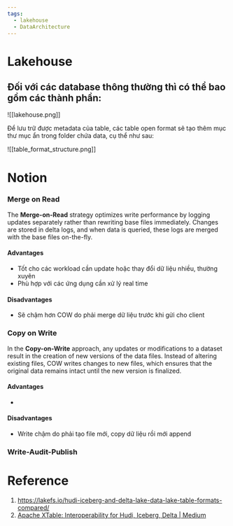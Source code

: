 ```yaml
---
tags:
  - lakehouse
  - DataArchitecture
---
```


# Lakehouse

Đối với các database thông thường thì có thể bao gồm các thành phần:
- 


![[lakehouse.png]]

Để lưu trữ được metadata của table, các table open format sẽ tạo thêm mục thư mục ẩn trong folder chứa data, cụ thể như sau:

![[table_format_structure.png]]



# Notion

### Merge on Read

The **Merge-on-Read** strategy optimizes write performance by logging updates separately rather than rewriting base files immediately. Changes are stored in delta logs, and when data is queried, these logs are merged with the base files on-the-fly.

#### Advantages
- Tốt cho các workload cần update hoặc thay đổi dữ liệu nhiều, thường xuyên
- Phù hợp với các ứng dụng cần xử lý real time
#### Disadvantages
- Sẽ chậm hơn COW do phải merge dữ liệu trước khi gửi cho client

### Copy on Write
In the **Copy-on-Write** approach, any updates or modifications to a dataset result in the creation of new versions of the data files. Instead of altering existing files, COW writes changes to new files, which ensures that the original data remains intact until the new version is finalized.

#### Advantages
- 
#### Disadvantages
- Write chậm do phải tạo file mới, copy dữ liệu rồi mới append

### Write-Audit-Publish

# Reference

1. https://lakefs.io/hudi-iceberg-and-delta-lake-data-lake-table-formats-compared/
2. [Apache XTable: Interoperability for Hudi, Iceberg, Delta | Medium](https://dipankar-tnt.medium.com/onetable-interoperability-for-apache-hudi-iceberg-delta-lake-bb8b27dd288d)